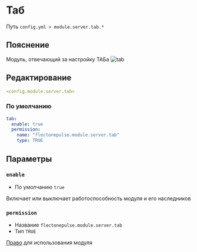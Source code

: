 # Таб
Путь `config.yml > module.server.tab.*`

## Пояснение
Модуль, отвечающий за настройку ТАБа
![tab](/tab.png)

## Редактирование
```yaml
<config.module.server.tab>
```

### По умолчанию
```yaml
tab:
  enable: true
  permission:
    name: "flectonepulse.module.server.tab"
    type: TRUE
```

## Параметры

### `enable`
- По умолчанию `true`

Включает или выключает работоспособность модуля и его наследников

### `permission`
- Название `flectonepulse.module.server.tab`
- Тип `TRUE`

[Право](/ru/config/module/#пояснение) для использования модуля